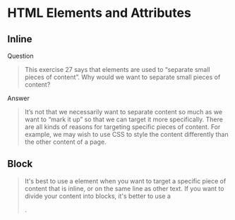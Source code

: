 # HTML Elements and Attributes

## Inline

Question
> This exercise 27 says that <span> elements are used to “separate small pieces of content”. Why would we want to separate small pieces of content?

Answer
> It’s not that we necessarily want to separate content so much as we want to “mark it up” so that we can target it more specifically. There are all kinds of reasons for targeting specific pieces of content. For example, we may wish to use CSS to style the <span> content differently than the other content of a page.


## Block

> It's best to use a <span> element when you want to target a specific piece of content that is inline, or on the same line as other text. If you want to divide your content into blocks, it's better to use a <div>.